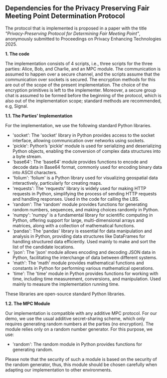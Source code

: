 ## Dependencies for the Privacy Preserving Fair Meeting Point Determination Protocol

The protocol that is implemented is proposed in a paper with the title _"Privacy-Preserving Protocol for Determining Fair Meeting Point"_, anonymously submitted to Proceedings on Privacy Enhancing Technologies 2025.

**1. The code**

The implementation consists of 4 scripts, i.e., three scripts for the three parties: Alice, Bob, and
Charlie, and an MPC module. The communication is assumed to happen over a secure channel, and the
scripts assume that the communication over sockets is secured. The encryption methods for this are
out of the scope of the present implementation. The choice of the encryption primitives is left to
the implementer. Moreover, a secure group chat is assumed to be formed before the beginning of
the protocol, which is also out of the implementation scope; standard methods are recommended, e.g,
Signal.

**1.1. The Parties’ Implementation**

For the implementation, we use the following standard Python libraries.
* 'socket': The 'socket' library in Python provides access to the socket interface, allowing communication
over networks using sockets.
* 'pickle': Python’s 'pickle' module is used for serializing and deserializing Python objects, enabling
the conversion of complex data structures into a byte stream.
* 'base64': The 'base64' module provides functions to encode and decode data in Base64 format,
commonly used for encoding binary data into ASCII characters.
* 'folium': 'folium' is a Python library used for visualizing geospatial data interactively, particularly
for creating maps.
* 'requests': The 'requests' library is widely used for making HTTP requests in Python, simplifying
the process of sending HTTP requests and handling responses. Used in the code for calling the
LBS.
* 'random': The 'random' module provides functions for generating random numbers, sequences,
and making choices randomly in Python.
* 'numpy': 'numpy' is a fundamental library for scientific computing in Python, offering support for
large, multi-dimensional arrays and matrices, along with a collection of mathematical functions.
* 'pandas': The 'pandas' library is essential for data manipulation and analysis in Python, providing
data structures like DataFrames for handling structured data efficiently. Used mainly to
make and sort the list of the candidate locations.
* 'json': The 'json' module allows encoding and decoding JSON data in Python, facilitating the
interchange of data between different systems.
* 'math': The 'math' module provides mathematical functions and constants in Python for performing
various mathematical operations.
* 'time': The 'time' module in Python provides functions for working with time, including time
measurement, conversions, and manipulation. Used mainly to measure the implementation running
time.

These libraries are open-source standard Python libraries.

**1.2. The MPC Module**

Our implementation is compatible with any additive MPC protocol. For our demo, we use the usual
additive secret-sharing scheme, which only requires generating random numbers at the parties (no
encryption). The module relies only on a random number generator. For this purpose, we use:

* 'random': The random module in Python provides functions for generating random.
  
Please note that the security of such a module is based on the security of the random generator,
thus, this module should be chosen carefully when adapting our implementation to other environments.
